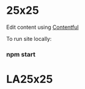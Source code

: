 # 25x25

Edit content using [Contentful](https://www.contentful.com/)

To run site locally: 
### npm start
# LA25x25
